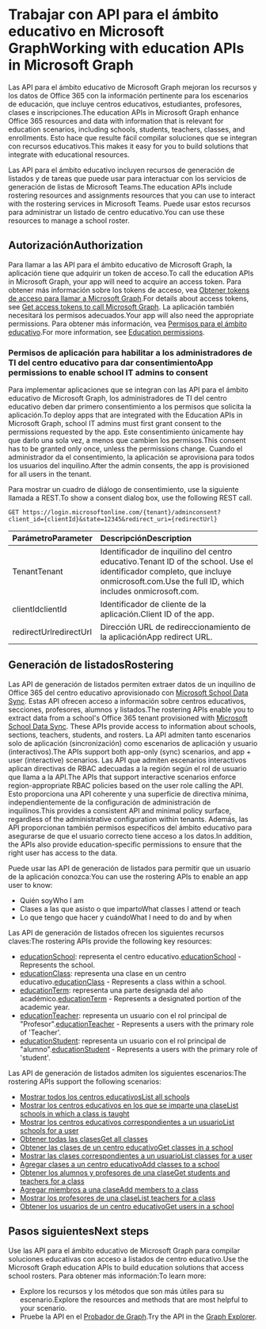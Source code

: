# <a name="working-with-education-apis-in-microsoft-graph"></a><span data-ttu-id="42b43-101">Trabajar con API para el ámbito educativo en Microsoft Graph</span><span class="sxs-lookup"><span data-stu-id="42b43-101">Working with education APIs in Microsoft Graph</span></span>

<span data-ttu-id="42b43-102">Las API para el ámbito educativo de Microsoft Graph mejoran los recursos y los datos de Office 365 con la información pertinente para los escenarios de educación, que incluye centros educativos, estudiantes, profesores, clases e inscripciones.</span><span class="sxs-lookup"><span data-stu-id="42b43-102">The education APIs in Microsoft Graph enhance Office 365 resources and data with information that is relevant for education scenarios, including schools, students, teachers, classes, and enrollments.</span></span> <span data-ttu-id="42b43-103">Esto hace que resulte fácil compilar soluciones que se integran con recursos educativos.</span><span class="sxs-lookup"><span data-stu-id="42b43-103">This makes it easy for you to build solutions that integrate with educational resources.</span></span>

<span data-ttu-id="42b43-104">Las API para el ámbito educativo incluyen recursos de generación de listados y de tareas que puede usar para interactuar con los servicios de generación de listas de Microsoft Teams.</span><span class="sxs-lookup"><span data-stu-id="42b43-104">The education APIs include rostering resources and assignments resources that you can use to interact with the rostering services in Microsoft Teams.</span></span> <span data-ttu-id="42b43-105">Puede usar estos recursos para administrar un listado de centro educativo.</span><span class="sxs-lookup"><span data-stu-id="42b43-105">You can use these resources to manage a school roster.</span></span>

## <a name="authorization"></a><span data-ttu-id="42b43-106">Autorización</span><span class="sxs-lookup"><span data-stu-id="42b43-106">Authorization</span></span>

<span data-ttu-id="42b43-107">Para llamar a las API para el ámbito educativo de Microsoft Graph, la aplicación tiene que adquirir un token de acceso.</span><span class="sxs-lookup"><span data-stu-id="42b43-107">To call the education APIs in Microsoft Graph, your app will need to acquire an access token.</span></span> <span data-ttu-id="42b43-108">Para obtener más información sobre los tokens de acceso, vea [Obtener tokens de acceso para llamar a Microsoft Graph](https://developer.microsoft.com/graph/docs/concepts/auth_overview).</span><span class="sxs-lookup"><span data-stu-id="42b43-108">For details about access tokens, see [Get access tokens to call Microsoft Graph](https://developer.microsoft.com/graph/docs/concepts/auth_overview).</span></span> <span data-ttu-id="42b43-109">La aplicación también necesitará los permisos adecuados.</span><span class="sxs-lookup"><span data-stu-id="42b43-109">Your app will also need the appropriate permissions.</span></span> <span data-ttu-id="42b43-110">Para obtener más información, vea [Permisos para el ámbito educativo](../../../concepts/permissions_reference.md#education-permissions).</span><span class="sxs-lookup"><span data-stu-id="42b43-110">For more information, see [Education permissions](../../../concepts/permissions_reference.md#education-permissions).</span></span> 

### <a name="app-permissions-to-enable-school-it-admins-to-consent"></a><span data-ttu-id="42b43-111">Permisos de aplicación para habilitar a los administradores de TI del centro educativo para dar consentimiento</span><span class="sxs-lookup"><span data-stu-id="42b43-111">App permissions to enable school IT admins to consent</span></span> 

<span data-ttu-id="42b43-112">Para implementar aplicaciones que se integran con las API para el ámbito educativo de Microsoft Graph, los administradores de TI del centro educativo deben dar primero consentimiento a los permisos que solicita la aplicación.</span><span class="sxs-lookup"><span data-stu-id="42b43-112">To deploy apps that are integrated with the Education APIs in Microsoft Graph, school IT admins must first grant consent to the permissions requested by the app.</span></span> <span data-ttu-id="42b43-113">Este consentimiento únicamente hay que darlo una sola vez, a menos que cambien los permisos.</span><span class="sxs-lookup"><span data-stu-id="42b43-113">This consent has to be granted only once, unless the permissions change.</span></span> <span data-ttu-id="42b43-114">Cuando el administrador da el consentimiento, la aplicación se aprovisiona para todos los usuarios del inquilino.</span><span class="sxs-lookup"><span data-stu-id="42b43-114">After the admin consents, the app is provisioned for all users in the tenant.</span></span>

<span data-ttu-id="42b43-115">Para mostrar un cuadro de diálogo de consentimiento, use la siguiente llamada a REST.</span><span class="sxs-lookup"><span data-stu-id="42b43-115">To show a consent dialog box, use the following REST call.</span></span>

```
GET https://login.microsoftonline.com/{tenant}/adminconsent?
client_id={clientId}&state=12345&redirect_uri={redirectUrl}
```

|<span data-ttu-id="42b43-116">Parámetro</span><span class="sxs-lookup"><span data-stu-id="42b43-116">Parameter</span></span>|<span data-ttu-id="42b43-117">Descripción</span><span class="sxs-lookup"><span data-stu-id="42b43-117">Description</span></span>|
|:--------|:----------|
|<span data-ttu-id="42b43-118">Tenant</span><span class="sxs-lookup"><span data-stu-id="42b43-118">Tenant</span></span>|<span data-ttu-id="42b43-119">Identificador de inquilino del centro educativo.</span><span class="sxs-lookup"><span data-stu-id="42b43-119">Tenant ID of the school.</span></span> <span data-ttu-id="42b43-120">Use el identificador completo, que incluye onmicrosoft.com.</span><span class="sxs-lookup"><span data-stu-id="42b43-120">Use the full ID, which includes onmicrosoft.com.</span></span>|
|<span data-ttu-id="42b43-121">clientId</span><span class="sxs-lookup"><span data-stu-id="42b43-121">clientId</span></span>|<span data-ttu-id="42b43-122">Identificador de cliente de la aplicación.</span><span class="sxs-lookup"><span data-stu-id="42b43-122">Client ID of the app.</span></span>|
|<span data-ttu-id="42b43-123">redirectUrl</span><span class="sxs-lookup"><span data-stu-id="42b43-123">redirectUrl</span></span>|<span data-ttu-id="42b43-124">Dirección URL de redireccionamiento de la aplicación</span><span class="sxs-lookup"><span data-stu-id="42b43-124">App redirect URL.</span></span>|


## <a name="rostering"></a><span data-ttu-id="42b43-125">Generación de listados</span><span class="sxs-lookup"><span data-stu-id="42b43-125">Rostering</span></span>

<span data-ttu-id="42b43-126">Las API de generación de listados permiten extraer datos de un inquilino de Office 365 del centro educativo aprovisionado con [Microsoft School Data Sync](https://sds.microsoft.com/). Estas API ofrecen acceso a información sobre centros educativos, secciones, profesores, alumnos y listados.</span><span class="sxs-lookup"><span data-stu-id="42b43-126">The rostering APIs enable you to extract data from a school's Office 365 tenant provisioned with [Microsoft School Data Sync](https://sds.microsoft.com/). These APIs provide access to information about schools, sections, teachers, students, and rosters.</span></span> <span data-ttu-id="42b43-127">La API admiten tanto escenarios solo de aplicación (sincronización) como escenarios de aplicación y usuario (interactivos).</span><span class="sxs-lookup"><span data-stu-id="42b43-127">The APIs support both app-only (sync) scenarios, and app + user (interactive) scenarios.</span></span> <span data-ttu-id="42b43-128">Las API que admiten escenarios interactivos aplican directivas de RBAC adecuadas a la región según el rol de usuario que llama a la API.</span><span class="sxs-lookup"><span data-stu-id="42b43-128">The APIs that support interactive scenarios enforce region-appropriate RBAC policies based on the user role calling the API.</span></span> <span data-ttu-id="42b43-129">Esto proporciona una API coherente y una superficie de directiva mínima, independientemente de la configuración de administración de inquilinos.</span><span class="sxs-lookup"><span data-stu-id="42b43-129">This provides a consistent API and minimal policy surface, regardless of the administrative configuration within tenants.</span></span> <span data-ttu-id="42b43-130">Además, las API proporcionan también permisos específicos del ámbito educativo para asegurarse de que el usuario correcto tiene acceso a los datos.</span><span class="sxs-lookup"><span data-stu-id="42b43-130">In addition, the APIs also provide education-specific permissions to ensure that the right user has access to the data.</span></span>

<span data-ttu-id="42b43-131">Puede usar las API de generación de listados para permitir que un usuario de la aplicación conozca:</span><span class="sxs-lookup"><span data-stu-id="42b43-131">You can use the rostering APIs to enable an app user to know:</span></span>

- <span data-ttu-id="42b43-132">Quién soy</span><span class="sxs-lookup"><span data-stu-id="42b43-132">Who I am</span></span>
- <span data-ttu-id="42b43-133">Clases a las que asisto o que imparto</span><span class="sxs-lookup"><span data-stu-id="42b43-133">What classes I attend or teach</span></span>
- <span data-ttu-id="42b43-134">Lo que tengo que hacer y cuándo</span><span class="sxs-lookup"><span data-stu-id="42b43-134">What I need to do and by when</span></span>

<span data-ttu-id="42b43-135">Las API de generación de listados ofrecen los siguientes recursos claves:</span><span class="sxs-lookup"><span data-stu-id="42b43-135">The rostering APIs provide the following key resources:</span></span>

- <span data-ttu-id="42b43-136">[educationSchool](educationschool.md): representa el centro educativo.</span><span class="sxs-lookup"><span data-stu-id="42b43-136">[educationSchool](educationschool.md) - Represents the school.</span></span>
- <span data-ttu-id="42b43-137">[educationClass](educationclass.md): representa una clase en un centro educativo.</span><span class="sxs-lookup"><span data-stu-id="42b43-137">[educationClass](educationclass.md) - Represents a class within a school.</span></span>
- <span data-ttu-id="42b43-138">[educationTerm](educationterm.md): representa una parte designada del año académico.</span><span class="sxs-lookup"><span data-stu-id="42b43-138">[educationTerm](educationterm.md) - Represents a designated portion of the academic year.</span></span>
- <span data-ttu-id="42b43-139">[educationTeacher](educationteacher.md): representa un usuario con el rol principal de "Profesor".</span><span class="sxs-lookup"><span data-stu-id="42b43-139">[educationTeacher](educationteacher.md) - Represents a users with the primary role of 'Teacher'.</span></span>
- <span data-ttu-id="42b43-140">[educationStudent](educationstudent.md): representa un usuario con el rol principal de "alumno".</span><span class="sxs-lookup"><span data-stu-id="42b43-140">[educationStudent](educationstudent.md) - Represents a users with the primary role of 'student'.</span></span>

<span data-ttu-id="42b43-141">Las API de generación de listados admiten los siguientes escenarios:</span><span class="sxs-lookup"><span data-stu-id="42b43-141">The rostering APIs support the following scenarios:</span></span>

- [<span data-ttu-id="42b43-142">Mostrar todos los centros educativos</span><span class="sxs-lookup"><span data-stu-id="42b43-142">List all schools</span></span>](../api/educationroot_list_schools.md) 
- [<span data-ttu-id="42b43-143">Mostrar los centros educativos en los que se imparte una clase</span><span class="sxs-lookup"><span data-stu-id="42b43-143">List schools in which a class is taught</span></span>](../api/educationclass_list_schools.md)
- [<span data-ttu-id="42b43-144">Mostrar los centros educativos correspondientes a un usuario</span><span class="sxs-lookup"><span data-stu-id="42b43-144">List schools for a user</span></span>](../api/educationuser_list_schools.md)
- [<span data-ttu-id="42b43-145">Obtener todas las clases</span><span class="sxs-lookup"><span data-stu-id="42b43-145">Get all classes</span></span>](../api/educationroot_list_classes.md)
- [<span data-ttu-id="42b43-146">Obtener las clases de un centro educativo</span><span class="sxs-lookup"><span data-stu-id="42b43-146">Get classes in a school</span></span>](../api/educationschool_list_classes.md)
- [<span data-ttu-id="42b43-147">Mostrar las clases correspondientes a un usuario</span><span class="sxs-lookup"><span data-stu-id="42b43-147">List classes for a user</span></span>](../api/educationuser_list_classes.md)
- [<span data-ttu-id="42b43-148">Agregar clases a un centro educativo</span><span class="sxs-lookup"><span data-stu-id="42b43-148">Add classes to a school</span></span>](../api/educationschool_post_classes.md)
- [<span data-ttu-id="42b43-149">Obtener los alumnos y profesores de una clase</span><span class="sxs-lookup"><span data-stu-id="42b43-149">Get students and teachers for a class</span></span>](../api/educationclass_list_members.md)
- [<span data-ttu-id="42b43-150">Agregar miembros a una clase</span><span class="sxs-lookup"><span data-stu-id="42b43-150">Add members to a class</span></span>](../api/educationclass_post_members.md) 
- [<span data-ttu-id="42b43-151">Mostrar los profesores de una clase</span><span class="sxs-lookup"><span data-stu-id="42b43-151">List teachers for a class</span></span>](../api/educationclass_list_teachers.md)
- [<span data-ttu-id="42b43-152">Obtener los usuarios de un centro educativo</span><span class="sxs-lookup"><span data-stu-id="42b43-152">Get users in a school</span></span>](../api/educationschool_list_users.md)

<!-- Should you list delete scenarios here as well? -->

## <a name="next-steps"></a><span data-ttu-id="42b43-153">Pasos siguientes</span><span class="sxs-lookup"><span data-stu-id="42b43-153">Next steps</span></span>
<span data-ttu-id="42b43-154">Use las API para el ámbito educativo de Microsoft Graph para compilar soluciones educativas con acceso a listados de centro educativo.</span><span class="sxs-lookup"><span data-stu-id="42b43-154">Use the Microsoft Graph education APIs to build education solutions that access school rosters.</span></span> <span data-ttu-id="42b43-155">Para obtener más información:</span><span class="sxs-lookup"><span data-stu-id="42b43-155">To learn more:</span></span>

- <span data-ttu-id="42b43-156">Explore los recursos y los métodos que son más útiles para su escenario.</span><span class="sxs-lookup"><span data-stu-id="42b43-156">Explore the resources and methods that are most helpful to your scenario.</span></span>
- <span data-ttu-id="42b43-157">Pruebe la API en el [Probador de Graph](https://developer.microsoft.com/graph/graph-explorer).</span><span class="sxs-lookup"><span data-stu-id="42b43-157">Try the API in the [Graph Explorer](https://developer.microsoft.com/graph/graph-explorer).</span></span>

